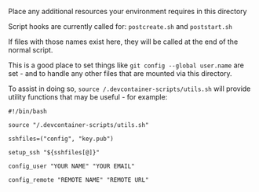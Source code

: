 Place any additional resources your environment requires in this directory

Script hooks are currently called for:
`postcreate.sh` and `poststart.sh`

If files with those names exist here, they will be called at the end of the normal script.

This is a good place to set things like `git config --global user.name` are set - and to handle any other files that are mounted via this directory.

To assist in doing so, `source /.devcontainer-scripts/utils.sh` will provide utility functions that may be useful - for example:

```
#!/bin/bash

source "/.devcontainer-scripts/utils.sh"

sshfiles=("config", "key.pub")

setup_ssh "${sshfiles[@]}"

config_user "YOUR NAME" "YOUR EMAIL"

config_remote "REMOTE NAME" "REMOTE URL"

```